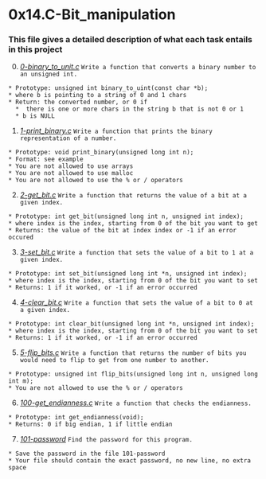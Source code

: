 # **0x14.C-Bit_manipulation**

### **This file gives a detailed description of what each task entails in this project**

0. *[0-binary_to_unit.c](0-binary_to_unit.c)*
`Write a function that converts a binary number to an unsigned int.`
~~~~
* Prototype: unsigned int binary_to_uint(const char *b);
* where b is pointing to a string of 0 and 1 chars
* Return: the converted number, or 0 if
  *  there is one or more chars in the string b that is not 0 or 1
  * b is NULL
~~~~

1. *[1-print_binary.c](1-print_binary.c)*
`Write a function that prints the binary representation of a number.`
~~~~
* Prototype: void print_binary(unsigned long int n);
* Format: see example
* You are not allowed to use arrays
* You are not allowed to use malloc
* You are not allowed to use the % or / operators
~~~~

2. *[2-get_bit.c](2-get_bit.c)*
`Write a function that returns the value of a bit at a given index.`
~~~~
* Prototype: int get_bit(unsigned long int n, unsigned int index);
* where index is the index, starting from 0 of the bit you want to get
* Returns: the value of the bit at index index or -1 if an error occured
~~~~

3. *[3-set_bit.c](3-set_bit.c)*
`Write a function that sets the value of a bit to 1 at a given index.`
~~~~
* Prototype: int set_bit(unsigned long int *n, unsigned int index);
* where index is the index, starting from 0 of the bit you want to set
* Returns: 1 if it worked, or -1 if an error occurred
~~~~

4. *[4-clear_bit.c](4-clear_bit.c)*
`Write a function that sets the value of a bit to 0 at a given index.`
~~~~
* Prototype: int clear_bit(unsigned long int *n, unsigned int index);
* where index is the index, starting from 0 of the bit you want to set
* Returns: 1 if it worked, or -1 if an error occurred
~~~~

5. *[5-flip_bits.c](5-flip_bits.c)*
`Write a function that returns the number of bits you would need to flip to get from one number to another.`
~~~~
* Prototype: unsigned int flip_bits(unsigned long int n, unsigned long int m);
* You are not allowed to use the % or / operators
~~~~

6. *[100-get_endianness.c](100-get_endiannes.c)*
`Write a function that checks the endianness.`
~~~~
* Prototype: int get_endianness(void);
* Returns: 0 if big endian, 1 if little endian
~~~~

7. *[101-password](101-password)*
`Find the password for this program.`
~~~~
* Save the password in the file 101-password
* Your file should contain the exact password, no new line, no extra space
~~~~

